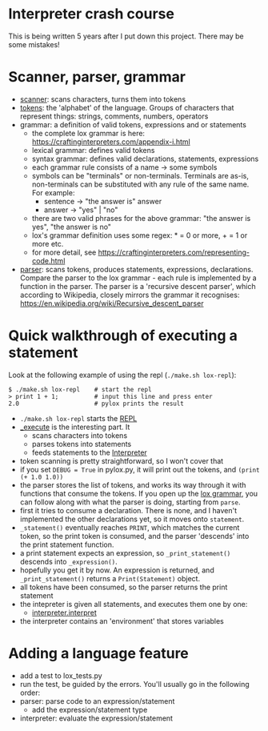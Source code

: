 # Interpreter crash course

This is being written 5 years after I put down this project. There may be some
mistakes!

# Scanner, parser, grammar
- [scanner](../pylox/scanner.py): scans characters, turns them into tokens
- [tokens](../pylox/token.py): the 'alphabet' of the language. Groups of
  characters that represent things: strings, comments, numbers, operators
- grammar: a definition of valid tokens, expressions and or statements
    - the complete lox grammar is here: https://craftinginterpreters.com/appendix-i.html
    - lexical grammar: defines valid tokens
    - syntax grammar: defines valid declarations, statements, expressions
    - each grammar rule consists of a name -> some symbols
    - symbols can be "terminals" or non-terminals. Terminals are as-is,
      non-terminals can be substituted with any rule of the same name. For
      example:
        - sentence -> "the answer is" answer
        - answer -> "yes" | "no"
    - there are two valid phrases for the above grammar: "the answer is yes",
      "the answer is no"
    - lox's grammar definition uses some regex: * = 0 or more, + = 1 or more etc.
    - for more detail, see https://craftinginterpreters.com/representing-code.html
- [parser](../pylox/parser/parser.py): scans tokens, produces statements,
  expressions, declarations. Compare the parser to the lox grammar - each rule
  is implemented by a function in the parser. The parser is a 'recursive descent
  parser', which according to Wikipedia, closely mirrors the grammar it
  recognises: https://en.wikipedia.org/wiki/Recursive_descent_parser

# Quick walkthrough of executing a statement
Look at the following example of using the repl (`./make.sh lox-repl`):

```
$ ./make.sh lox-repl    # start the repl
> print 1 + 1;          # input this line and press enter
2.0                     # pylox prints the result
```

- `./make.sh lox-repl` starts the [REPL](../pylox/lox.py#L63)
- [_execute](../pylox/lox.py#L34) is the interesting part. It
    - scans characters into tokens
    - parses tokens into statements
    - feeds statements to the [Interpreter](../pylox/interpreter.py)
- token scanning is pretty straightforward, so I won't cover that
- if you set `DEBUG = True` in pylox.py, it will print out the
  tokens, and `(print (+ 1.0 1.0))`
- the parser stores the list of tokens, and works its way through it
  with functions that consume the tokens. If you open up the
  [lox grammar](https://craftinginterpreters.com/appendix-i.html),
  you can follow along with what the parser is doing, starting from `parse`.
- first it tries to consume a declaration. There is none, and I haven't
  implemented the other declarations yet, so it moves onto `statement`.
- `_statement()` eventually reaches `PRINT`, which matches the current
  token, so the print token is consumed, and the parser 'descends' into
  the print statement function.
- a print statement expects an expression, so `_print_statement()` descends
  into `_expression()`.
- hopefully you get it by now. An expression is returned, and
  `_print_statement()` returns a `Print(Statement)` object.
- all tokens have been consumed, so the parser returns the print statement
- the intepreter is given all statements, and executes them one by one:
    - [interpreter.interpret](../pylox/interpreter.py#L19)
- the interpreter contains an 'environment' that stores variables

# Adding a language feature
- add a test to lox_tests.py
- run the test, be guided by the errors. You'll usually go in the following
  order:
- parser: parse code to an expression/statement
    - add the expression/statement type
- interpreter: evaluate the expression/statement
